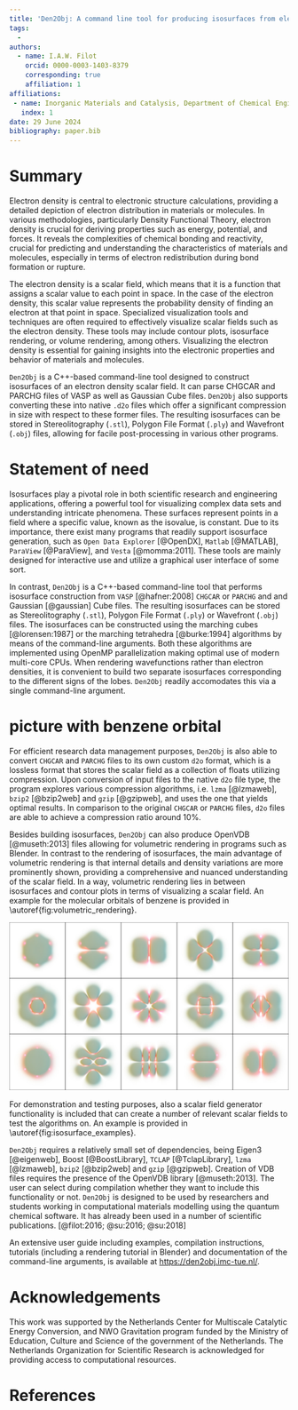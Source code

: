 ```yaml
---
title: 'Den2Obj: A command line tool for producing isosurfaces from electron density data files'
tags:
  -
authors:
  - name: I.A.W. Filot
    orcid: 0000-0003-1403-8379
    corresponding: true
    affiliation: 1
affiliations:
 - name: Inorganic Materials and Catalysis, Department of Chemical Engineering and Chemistry, Eindhoven University of Technology, Eindhoven, The Netherlands
   index: 1
date: 29 June 2024
bibliography: paper.bib
---
```


# Summary

Electron density is central to electronic structure calculations, providing a
detailed depiction of electron distribution in materials or molecules. In
various methodologies, particularly Density Functional Theory, electron density
is crucial for deriving properties such as energy, potential, and forces. It
reveals the complexities of chemical bonding and reactivity, crucial for
predicting and understanding the characteristics of materials and molecules,
especially in terms of electron redistribution during bond formation or rupture.

The electron density is a scalar field, which means that it is a function that
assigns a scalar value to each point in space. In the case of the electron
density, this scalar value represents the probability density of finding an
electron at that point in space. Specialized visualization tools and techniques
are often required to effectively visualize scalar fields such as the electron
density. These tools may include contour plots, isosurface rendering, or volume
rendering, among others. Visualizing the electron density is essential for
gaining insights into the electronic properties and behavior of materials and
molecules.

`Den2Obj` is a C++-based command-line tool designed to construct isosurfaces of
an electron density scalar field. It can parse CHGCAR and PARCHG files of VASP
as well as Gaussian Cube files. `Den2Obj` also supports converting these into
native `.d2o` files which offer a significant compression in size with respect
to these former files. The resulting isosurfaces can be stored in
Stereolitography (`.stl`), Polygon File Format (`.ply`) and Wavefront (`.obj`)
files, allowing for facile post-processing in various other programs.

# Statement of need

Isosurfaces play a pivotal role in both scientific research and engineering
applications, offering a powerful tool for visualizing complex data sets and
understanding intricate phenomena. These surfaces represent points in a field
where a specific value, known as the isovalue, is constant. Due to its
importance, there exist many programs that readily support isosurface
generation, such as `Open Data Explorer` [@OpenDX], `Matlab` [@MATLAB],
`ParaView` [@ParaView], and `Vesta` [@momma:2011]. These tools are mainly
designed for interactive use and utilize a graphical user interface of some
sort.

In contrast, `Den2Obj` is a C++-based command-line tool that performs isosurface
construction from `VASP` [@hafner:2008] `CHGCAR` or `PARCHG` and and Gaussian
[@gaussian] Cube files. The resulting isosurfaces can be stored as
Stereolitography (`.stl`), Polygon File Format (`.ply`) or Wavefront (`.obj`)
files. The isosurfaces can be constructed using the marching cubes
[@lorensen:1987] or the marching tetrahedra [@burke:1994] algorithms by means of
the command-line arguments. Both these algorithms are implemented using OpenMP
parallelization making optimal use of modern multi-core CPUs. When rendering
wavefunctions rather than electron densities, it is convenient to build two
separate isosurfaces corresponding to the different signs of the lobes. `Den2Obj`
readily accomodates this via a single command-line argument.

# picture with benzene orbital

For efficient research data management purposes, `Den2Obj` is also able to
convert `CHGCAR` and `PARCHG` files to its own custom `d2o` format, which is a
lossless format that stores the scalar field as a collection of floats utilizing
compression. Upon conversion of input files to the native `d2o` file type, the
program explores various compression algorithms, i.e. `lzma` [@lzmaweb], `bzip2`
[@bzip2web] and `gzip` [@gzipweb], and uses the one that yields optimal results.
In comparison to the original `CHGCAR` or `PARCHG` files, `d2o` files are able
to achieve a compression ratio around 10%.

Besides building isosurfaces, `Den2Obj` can also produce OpenVDB [@museth:2013]
files allowing for volumetric rendering in programs such as Blender. In contrast
to the rendering of isosurfaces, the main advantage of volumetric rendering is
that internal details and density variations are more prominently shown,
providing a comprehensive and nuanced understanding of the scalar field. In a
way, volumetric rendering lies in between isosurfaces and contour plots in terms
of visualizing a scalar field. An example for the molecular orbitals of benzene
is provided in \autoref{fig:volumetric_rendering}.

![Volumetric rendering of the molecular orbitals of benzene using the OpenVDB format. \label{fig:volumetric_rendering}](img/benzene_mos_denscloud.jpg)

For demonstration and testing purposes, also a scalar field generator
functionality is included that can create a number of relevant scalar fields to
test the algorithms on. An example is provided in
\autoref{fig:isosurface_examples}.

`Den2Obj` requires a relatively small set of dependencies, being Eigen3
[@eigenweb], Boost [@BoostLibrary], `TCLAP` [@TclapLibrary], `lzma` [@lzmaweb],
`bzip2` [@bzip2web] and `gzip` [@gzipweb]. Creation of VDB files requires the
presence of the OpenVDB library [@museth:2013]. The user can select during
compilation whether they want to include this functionality or not. `Den2Obj`
is designed to be used by researchers and students working in computational
materials modelling using the quantum chemical software. It has already been
used in a number of scientific publications. [@filot:2016; @su:2016; @su:2018]

An extensive user guide including examples, compilation instructions, tutorials
(including a rendering tutorial in Blender) and documentation of the
command-line arguments, is available at https://den2obj.imc-tue.nl/.

# Acknowledgements

This work was supported by the Netherlands Center for Multiscale Catalytic
Energy Conversion, and NWO Gravitation program funded by the Ministry of
Education, Culture and Science of the government of the Netherlands. The
Netherlands Organization for Scientific Research is acknowledged for
providing access to computational resources.

# References
